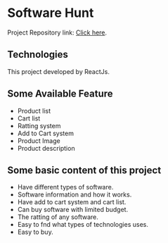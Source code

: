 # Software Hunt

Project Repository link: [Click here](https://github.com/facebook/create-react-app).

## Technologies 

This project developed by ReactJs.

## Some Available Feature
* Product list
* Cart list
* Ratting system
* Add to Cart system
* Product Image
* Product description

## Some basic content of this project
* Have different types of software.
* Software information and how it works.
* Have add to cart system and cart list.
* Can buy software with limited budget.
* The ratting of any software.
* Easy to fnd what types of technologies uses.
* Easy to buy.

